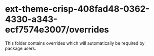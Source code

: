 # ext-theme-crisp-408fad48-0362-4330-a343-ecf7574e3007/overrides

This folder contains overrides which will automatically be required by package users.
